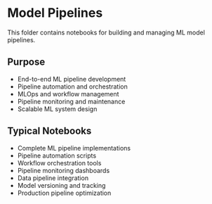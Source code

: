 # Model Pipelines

This folder contains notebooks for building and managing ML model pipelines.

## Purpose
- End-to-end ML pipeline development
- Pipeline automation and orchestration
- MLOps and workflow management
- Pipeline monitoring and maintenance
- Scalable ML system design

## Typical Notebooks
- Complete ML pipeline implementations
- Pipeline automation scripts
- Workflow orchestration tools
- Pipeline monitoring dashboards
- Data pipeline integration
- Model versioning and tracking
- Production pipeline optimization
